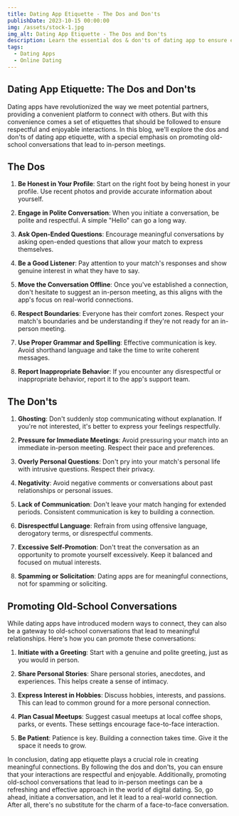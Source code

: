 ```yaml
---
title: Dating App Etiquette - The Dos and Don'ts
publishDate: 2023-10-15 00:00:00
img: /assets/stock-1.jpg
img_alt: Dating App Etiquette - The Dos and Don'ts
description: Learn the essential dos & don'ts of dating app to ensure enjoyable interactions. Discover the best practices for building meaningful connections.
tags:
  - Dating Apps
  - Online Dating
---
```


## Dating App Etiquette: The Dos and Don'ts

Dating apps have revolutionized the way we meet potential partners, providing a convenient platform to connect with others. But with this convenience comes a set of etiquettes that should be followed to ensure respectful and enjoyable interactions. In this blog, we'll explore the dos and don'ts of dating app etiquette, with a special emphasis on promoting old-school conversations that lead to in-person meetings.

## The Dos

1. **Be Honest in Your Profile**: Start on the right foot by being honest in your profile. Use recent photos and provide accurate information about yourself.

2. **Engage in Polite Conversation**: When you initiate a conversation, be polite and respectful. A simple "Hello" can go a long way.

3. **Ask Open-Ended Questions**: Encourage meaningful conversations by asking open-ended questions that allow your match to express themselves.

4. **Be a Good Listener**: Pay attention to your match's responses and show genuine interest in what they have to say.

5. **Move the Conversation Offline**: Once you've established a connection, don't hesitate to suggest an in-person meeting, as this aligns with the app's focus on real-world connections.

6. **Respect Boundaries**: Everyone has their comfort zones. Respect your match's boundaries and be understanding if they're not ready for an in-person meeting.

7. **Use Proper Grammar and Spelling**: Effective communication is key. Avoid shorthand language and take the time to write coherent messages.

8. **Report Inappropriate Behavior**: If you encounter any disrespectful or inappropriate behavior, report it to the app's support team.

## The Don'ts

1. **Ghosting**: Don't suddenly stop communicating without explanation. If you're not interested, it's better to express your feelings respectfully.

2. **Pressure for Immediate Meetings**: Avoid pressuring your match into an immediate in-person meeting. Respect their pace and preferences.

3. **Overly Personal Questions**: Don't pry into your match's personal life with intrusive questions. Respect their privacy.

4. **Negativity**: Avoid negative comments or conversations about past relationships or personal issues.

5. **Lack of Communication**: Don't leave your match hanging for extended periods. Consistent communication is key to building a connection.

6. **Disrespectful Language**: Refrain from using offensive language, derogatory terms, or disrespectful comments.

7. **Excessive Self-Promotion**: Don't treat the conversation as an opportunity to promote yourself excessively. Keep it balanced and focused on mutual interests.

8. **Spamming or Solicitation**: Dating apps are for meaningful connections, not for spamming or soliciting.

## Promoting Old-School Conversations

While dating apps have introduced modern ways to connect, they can also be a gateway to old-school conversations that lead to meaningful relationships. Here's how you can promote these conversations:

1. **Initiate with a Greeting**: Start with a genuine and polite greeting, just as you would in person.

2. **Share Personal Stories**: Share personal stories, anecdotes, and experiences. This helps create a sense of intimacy.

3. **Express Interest in Hobbies**: Discuss hobbies, interests, and passions. This can lead to common ground for a more personal connection.

4. **Plan Casual Meetups**: Suggest casual meetups at local coffee shops, parks, or events. These settings encourage face-to-face interaction.

5. **Be Patient**: Patience is key. Building a connection takes time. Give it the space it needs to grow.

In conclusion, dating app etiquette plays a crucial role in creating meaningful connections. By following the dos and don'ts, you can ensure that your interactions are respectful and enjoyable. Additionally, promoting old-school conversations that lead to in-person meetings can be a refreshing and effective approach in the world of digital dating. So, go ahead, initiate a conversation, and let it lead to a real-world connection. After all, there's no substitute for the charm of a face-to-face conversation.
